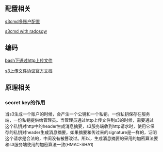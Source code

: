 ## 配置相关

[s3cmd多账户配置](http://linuxamination.blogspot.com/2017/12/s3cmd-configure-multiple-s3-accounts-on.html)

[s3cmd with radosgw](https://lollyrock.com/articles/s3cmd-with-radosgw/)



## 编码

[bash下通过http上传文件](http://www.tothenew.com/blog/file-upload-on-amazon-s3-server-using-curl-request/)

[s3上传文件协议官方文档](https://docs.aws.amazon.com/AmazonS3/latest/dev/RESTAuthentication.html)

## 原理相关

### secret key的作用
当s3生成一个账户的时候，会产生一个公钥和一个私钥。一份私钥保存在服务端，一份私钥提供给管理员。当管理员通过http上传文件到s3的时候，需要通过这个私钥对http中的header生成消息摘要，s3服务端收到http请求时，使用它保存的私钥对header生成消息摘要，如果摘要和传过来的signature是一样的，证明这个请求是合法的，中间没有被篡改过。所以，生成消息摘要的采用的加密算法要和s3服务端使用的加密算法一致(HMAC-SHA1)
